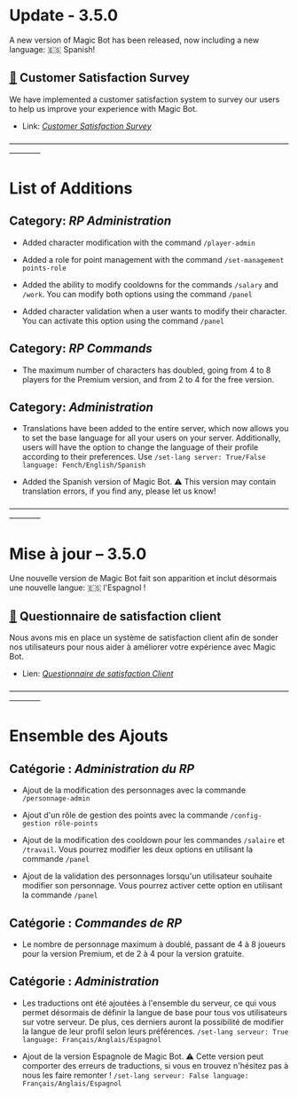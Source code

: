 # Update - 3.5.0

A new version of Magic Bot has been released, now including a new language: 🇪🇸 Spanish!

## [🔗](https://forms.gle/MrovRJwR8Rc9w1HX9) Customer Satisfaction Survey
We have implemented a customer satisfaction system to survey our users to help us improve your experience with Magic Bot.

- Link: [_Customer Satisfaction Survey_](https://forms.gle/MrovRJwR8Rc9w1HX9)

————————————————————————————————————————

# List of Additions
## Category: *RP Administration*
- Added character modification with the command `/player-admin`

- Added a role for point management with the command `/set-management points-role`

- Added the ability to modify cooldowns for the commands `/salary` and `/work`. You can modify both options using the command `/panel`

- Added character validation when a user wants to modify their character. You can activate this option using the command `/panel`

## Category: *RP Commands*
- The maximum number of characters has doubled, going from 4 to 8 players for the Premium version, and from 2 to 4 for the free version.

## Category: *Administration*
- Translations have been added to the entire server, which now allows you to set the base language for all your users on your server. Additionally, users will have the option to change the language of their profile according to their preferences. Use `/set-lang server: True/False language: Fench/English/Spanish`

- Added the Spanish version of Magic Bot. ⚠ This version may contain translation errors, if you find any, please let us know!


————————————————————————————————————————

# Mise à jour – 3.5.0

Une nouvelle version de Magic Bot fait son apparition et inclut désormais une nouvelle langue: 🇪🇸 l'Espagnol !

## [🔗](https://forms.gle/1JEsWp9VPwvYPEkV6) Questionnaire de satisfaction client
Nous avons mis en place un système de satisfaction client afin de sonder nos utilisateurs pour nous aider à améliorer votre expérience avec Magic Bot.

- Lien: [_Questionnaire de satisfaction Client_](https://forms.gle/1JEsWp9VPwvYPEkV6)

————————————————————————————————————————

# Ensemble des Ajouts
## Catégorie : *Administration du RP*
- Ajout de la modification des personnages avec la commande `/personnage-admin`

- Ajout d'un rôle de gestion des points avec la commande `/config-gestion rôle-points`

- Ajout de la modification des cooldown pour les commandes `/salaire` et `/travail`. Vous pourrez modifier les deux options en utilisant la commande `/panel`

- Ajout de la validation des personnages lorsqu'un utilisateur souhaite modifier son personnage. Vous pourrez activer cette option en utilisant la commande `/panel`

## Catégorie : *Commandes de RP*
- Le nombre de personnage maximum à doublé, passant de 4 à 8 joueurs pour la version Premium, et de 2 à 4 pour la version gratuite.

## Catégorie : *Administration*
- Les traductions ont été ajoutées à l'ensemble du serveur, ce qui vous permet désormais de définir la langue de base pour tous vos utilisateurs sur votre serveur. De plus, ces derniers auront la possibilité de modifier la langue de leur profil selon leurs préférences. `/set-lang serveur: True language: Français/Anglais/Espagnol`

- Ajout de la version Espagnole de Magic Bot. ⚠ Cette version peut comporter des erreurs de traductions, si vous en trouvez n'hésitez pas à nous les faire remonter ! 
`/set-lang serveur: False language: Français/Anglais/Espagnol`

